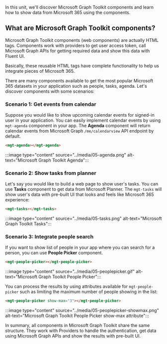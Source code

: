 In this unit, we'll discover Microsoft Graph Toolkit components and learn how to show data from Microsoft 365 using the components.

## What are Microsoft Graph Toolkit components?

Microsoft Graph Toolkit components (web components) are actually HTML tags. Components work with providers to get user access token, call Microsoft Graph APIs for getting required data and show this data with Fluent UI.

Basically, these reusable HTML tags have complete functionality to help us integrate pieces of Microsoft 365.

There are many components available to get the most popular Microsoft 365 datasets in your application such as people, tasks, agenda. Let's discover components with some scenarios:

### Scenario 1: Get events from calendar

Suppose you would like to show upcoming calendar events for signed-in user in your application. You can easily implement calendar events by using `mgt-agenda` component in your app. The **Agenda** component will return calendar events from Microsoft Graph `/me/calendarview` API endpoint by default.

```html
<mgt-agenda></mgt-agenda>
```

:::image type="content" source="../media/05-agenda.png" alt-text="Microsoft Graph Toolkit Agenda":::

### Scenario 2: Show tasks from planner

Let's say you would like to build a web page to show user's tasks. You can use **Tasks** component to get data from Microsoft Planner. The `mgt-tasks` will show user's data with pre-built UI that looks and feels like Microsoft 365 experience:

```html
<mgt-tasks></mgt-tasks>
```

:::image type="content" source="../media/05-tasks.png" alt-text="Microsoft Graph Toolkit Tasks":::

### Scenario 3: Integrate people search

If you want to show list of people in your app where you can search for a person, you can use **People Picker** component.

```html
<mgt-people-picker></mgt-people-picker>
```

:::image type="content" source="../media/05-peoplepicker.gif" alt-text="Microsoft Graph Toolkit People Picker":::

You can process the results by using attributes available for `mgt-people-picker` such as limiting the maximum number of people showing in the list:

```html
<mgt-people-picker show-max="3"></mgt-people-picker>
```

:::image type="content" source="../media/05-peoplepicker-showmax.png" alt-text="Microsoft Graph Toolkit People Picker show-max attribute":::

In summary, all components in Microsoft Graph Toolkit share the same structure. They work with Providers to handle the authentication, get data using Microsoft Graph APIs and show the results with pre-built UI.